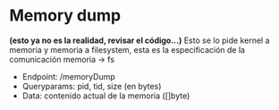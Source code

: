 # Memory dump  
**(esto ya no es la realidad, revisar el código...)**
Esto se lo pide kernel a memoria y memoria a filesystem, esta es la especificación de la comunicación memoria -> fs
- Endpoint: /memoryDump
- Queryparams: pid, tid, size (en bytes)
- Data: contenido actual de la memoria ([]byte)

